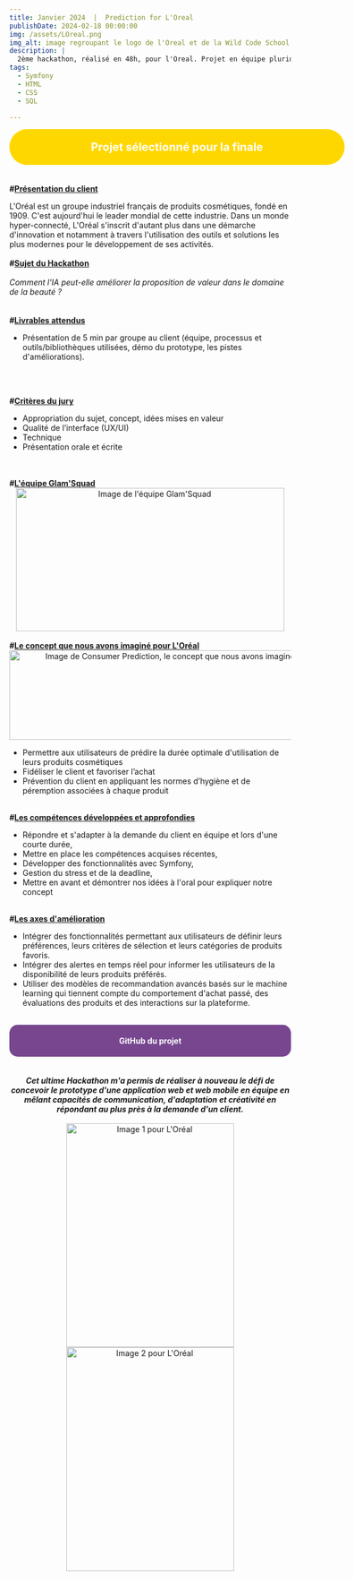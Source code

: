 ```yaml
---
title: Janvier 2024  |  Prediction for L'Oreal
publishDate: 2024-02-18 00:00:00
img: /assets/LOreal.png
img_alt: image regroupant le logo de l'Oreal et de la Wild Code School pour ce Hackathon
description: |
  2ème hackathon, réalisé en 48h, pour l'Oreal. Projet en équipe pluridisciplinaire data & développeurs. Notre projet a été sélectionné parmi 50 projets pour la finale entre 8 équipes.
tags:
  - Symfony
  - HTML
  - CSS
  - SQL

---
```


<div style="background-color: gold; color: white; padding: 20px; border-radius: 40px; text-align: center; width: 35rem; margin: auto; font-weight: bold; font-size: 20px;">
    Projet sélectionné pour la finale
</div><br>
<br>
<strong>#<u>Présentation du client</u></strong>

L'Oréal est un groupe industriel français de produits cosmétiques, fondé en 1909. C'est aujourd'hui le leader mondial de cette industrie.
Dans un monde hyper-connecté, L'Oréal s'inscrit d'autant plus dans une démarche d'innovation et notamment à travers l'utilisation des outils et solutions les plus modernes pour le développement de ses activités.
<br>
<br>
<strong>#<u>Sujet du Hackathon</u></strong><br>
<br>
<i>Comment l'IA peut-elle améliorer la proposition de valeur dans le domaine de la beauté ?</i><br>
<br>
<br>
<strong>#<u>Livrables attendus</u></strong><br>
- Présentation de 5 min par groupe au client (équipe,  processus et outils/bibliothèques utilisées, démo du prototype, les pistes d'améliorations).<br>
<br>
<br>

<strong>#<u>Critères du jury</u></strong><br>

- Appropriation du sujet, concept,
  idées mises en valeur
- Qualité de l’interface (UX/UI)
- Technique
- Présentation orale et écrite<br>
<br>
<br>
<strong>#<u>L'équipe Glam'Squad</u></strong><br>
<div style="text-align: center;">
  <img src="/assets/GlamSquadTeam.png" alt="Image de l'équipe Glam'Squad" style="width: 30rem; height: 16rem;">
</div>

<br>
<strong>#<u>Le concept que nous avons imaginé pour L'Oréal</u></strong><br>
<div style="text-align: center;">
<img src="/assets/ConsumerPrediction.png" alt="Image de Consumer Prediction, le concept que nous avons imaginé pour l'Oreal" style="width: 40rem; height: 10rem;">
</div>

- Permettre aux utilisateurs de prédire la durée optimale d'utilisation de leurs produits cosmétiques
- Fidéliser le client et favoriser l’achat
- Prévention du client en appliquant les normes d’hygiène et de péremption associées à chaque produit<br>

<br>
<strong>#<u>Les compétences développées et approfondies</u></strong>

- Répondre et s'adapter à la demande du client en équipe et lors d'une courte durée,
- Mettre en place les compétences acquises récentes, 
- Développer des fonctionnalités avec Symfony,
- Gestion du stress et de la deadline,
- Mettre en avant et démontrer nos idées à l'oral pour expliquer notre concept

<br><strong>#<u>Les axes d'amélioration</u></strong>
- Intégrer des fonctionnalités permettant aux utilisateurs de définir leurs préférences, leurs critères de sélection et leurs catégories de produits favoris.
- Intégrer des alertes en temps réel pour informer les utilisateurs de la disponibilité de leurs produits préférés.
- Utiliser des modèles de recommandation avancés basés sur le machine learning qui tiennent compte du comportement d'achat passé, des évaluations des produits et des interactions sur la plateforme.


<br>

<div style="background-color: #77468f; color: #ffffff; padding: 20px; border-radius: 15px; text-align: center;">
    <strong><a href="https://github.com/WildCodeSchool/glam-squad" target="_blank" rel="noopener noreferrer" style="color: #ffffff; text-decoration: none;">GitHub du projet</a></strong>
</div>
<br>
<br>
<strong><em><center>Cet ultime Hackathon m'a permis de réaliser à nouveau le défi de concevoir le prototype d'une application web et web mobile en équipe en mêlant capacités de communication, d'adaptation et créativité en répondant au plus près à la demande d'un client.</em></strong><br>

<br>
<div style="text-align: center;">
  <img src="/assets/LOreal1.jpg" alt="Image 1 pour L'Oréal" style="width: 300px; height: 400px;">
  <img src="/assets/LOreal2.jpg" alt="Image 2 pour L'Oréal" style="width: 300px; height: 400px;">
</div>
<br>
